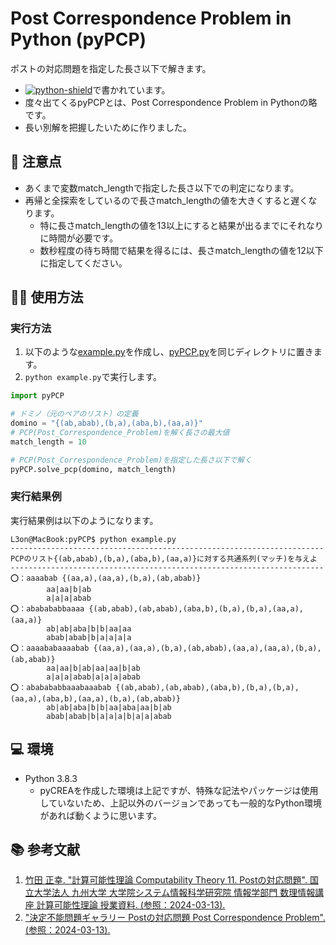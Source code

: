 # Post Correspondence Problem in Python (pyPCP)
ポストの対応問題を指定した長さ以下で解きます。
- [![python-shield]][python-url]で書かれています。
- 度々出てくるpyPCPとは、Post Correspondence Problem in Pythonの略です。
- 長い別解を把握したいために作りました。

## 🚨 注意点
- あくまで変数match_lengthで指定した長さ以下での判定になります。
- 再帰と全探索をしているので長さmatch_lengthの値を大きくすると遅くなります。
  - 特に長さmatch_lengthの値を13以上にすると結果が出るまでにそれなりに時間が必要です。
  - 数秒程度の待ち時間で結果を得るには、長さmatch_lengthの値を12以下に指定してください。

## 🧑‍💻 使用方法
### 実行方法
1. 以下のような[example.py][example.py-url]を作成し、[pyPCP.py][pyPCP.py-url]を同じディレクトリに置きます。
2. `python example.py`で実行します。
```Python
import pyPCP

# ドミノ（元のペアのリスト）の定義
domino = "{(ab,abab),(b,a),(aba,b),(aa,a)}"
# PCP(Post_Correspondence_Problem)を解く長さの最大値
match_length = 10

# PCP(Post_Correspondence_Problem)を指定した長さ以下で解く
pyPCP.solve_pcp(domino, match_length)
```

### 実行結果例
実行結果例は以下のようになります。
```Console
L3on@MacBook:pyPCP$ python example.py
----------------------------------------------------------------------
PCPのリスト{(ab,abab),(b,a),(aba,b),(aa,a)}に対する共通系列(マッチ)を与えよ
----------------------------------------------------------------------
⭕️：aaaabab {(aa,a),(aa,a),(b,a),(ab,abab)}
        aa|aa|b|ab
        a|a|a|abab
⭕️：ababababbaaaa {(ab,abab),(ab,abab),(aba,b),(b,a),(b,a),(aa,a),(aa,a)}
        ab|ab|aba|b|b|aa|aa
        abab|abab|b|a|a|a|a
⭕️：aaaababaaaabab {(aa,a),(aa,a),(b,a),(ab,abab),(aa,a),(aa,a),(b,a),(ab,abab)}
        aa|aa|b|ab|aa|aa|b|ab
        a|a|a|abab|a|a|a|abab
⭕️：ababababbaaabaaabab {(ab,abab),(ab,abab),(aba,b),(b,a),(b,a),(aa,a),(aba,b),(aa,a),(b,a),(ab,abab)}
        ab|ab|aba|b|b|aa|aba|aa|b|ab
        abab|abab|b|a|a|a|b|a|a|abab
```

## 💻 環境
- Python 3.8.3
  - pyCREAを作成した環境は上記ですが、特殊な記法やパッケージは使用していないため、上記以外のバージョンであっても一般的なPython環境があれば動くように思います。

## 📚 参考文献
1. [竹田 正幸. "計算可能性理論 Computability Theory 11. Postの対応問題". 国立大学法人 九州大学 大学院システム情報科学研究院 情報学部門 数理情報講座 計算可能性理論 授業資料. (参照：2024-03-13).](https://str.i.kyushu-u.ac.jp/~takeda/Lectures/Computability2019/Resume/Computability2019-11.pdf)
2. ["決定不能問題ギャラリー Postの対応問題 Post Correspondence Problem". (参照：2024-03-13).](http://iso.2022.jp/math/undecidable-problems/files/post-correspondence-problem.pdf)

<!-- Python -->
[python-shield]: https://img.shields.io/badge/Python-FFD43B?style=for-the-badge&logo=python&logoColor=blue
[python-url]: https://www.python.org
<!-- example.py -->
[example.py-url]: https://github.com/L3onSW/pyPCP/blob/master/example.py
<!-- pyPCP.py -->
[pyPCP.py-url]: https://github.com/L3onSW/pyPCP/blob/master/pyPCP.py